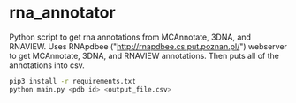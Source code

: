 # rna_annotator

Python script to get rna annotations from MCAnnotate, 3DNA, and RNAVIEW.
Uses RNApdbee ("http://rnapdbee.cs.put.poznan.pl/") webserver to get MCAnnotate, 3DNA, and RNAVIEW annotations. Then puts all of the annotations into csv.

```bash
pip3 install -r requirements.txt
python main.py <pdb id> <output_file.csv>
```
